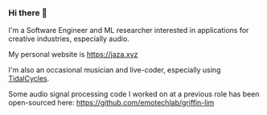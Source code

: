 ### Hi there 👋

I'm a Software Engineer and ML researcher interested in applications for creative industries, especially audio.

My personal website is https://jaza.xyz

I'm also an occasional musician and live-coder, especially using [TidalCycles](https://tidalcycles.org/).

Some audio signal processing code I worked on at a previous role has been open-sourced here: https://github.com/emotechlab/griffin-lim
<!--
**jaza-syed/jaza-syed** is a ✨ _special_ ✨ repository because its `README.md` (this file) appears on your GitHub profile.

Here are some ideas to get you started:

- 🔭 I’m currently working on ...
- 🌱 I’m currently learning ...
- 👯 I’m looking to collaborate on ...
- 🤔 I’m looking for help with ...
- 💬 Ask me about ...
- 📫 How to reach me: ...
- 😄 Pronouns: ...
- ⚡ Fun fact: ...
-->
